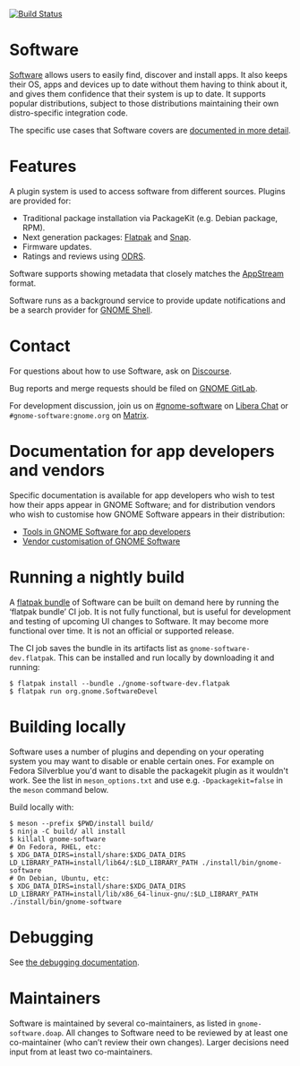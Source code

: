 [![Build Status](https://gitlab.gnome.org/GNOME/gnome-software/badges/main/pipeline.svg)](https://gitlab.gnome.org/GNOME/gnome-software/pipelines)

# Software

[Software](https://wiki.gnome.org/Apps/Software) allows users to easily find,
discover and install apps. It also keeps their OS, apps and devices up to date
without them having to think about it, and gives them confidence that their
system is up to date. It supports popular distributions, subject to those
distributions maintaining their own distro-specific integration code.

The specific use cases that Software covers are [documented in more detail](./doc/use-cases.md).

# Features

A plugin system is used to access software from different sources.
Plugins are provided for:
 - Traditional package installation via PackageKit (e.g. Debian package, RPM).
 - Next generation packages: [Flatpak](https://flatpak.org/) and [Snap](https://snapcraft.io/).
 - Firmware updates.
 - Ratings and reviews using [ODRS](https://odrs.gnome.org/).

Software supports showing metadata that closely matches the [AppStream](https://www.freedesktop.org/wiki/Distributions/AppStream/) format.

Software runs as a background service to provide update notifications and be a search provider for [GNOME Shell](https://wiki.gnome.org/Projects/GnomeShell).

# Contact

For questions about how to use Software, ask on [Discourse](https://discourse.gnome.org/tag/gnome-software).

Bug reports and merge requests should be filed on [GNOME GitLab](https://gitlab.gnome.org/GNOME/gnome-software).

For development discussion, join us on [#gnome-software](irc://irc.libera.chat/gnome-software) on [Libera Chat](https://wiki.gnome.org/GettingInTouch/IRC) or `#gnome-software:gnome.org` on [Matrix](https://matrix.to/#/#gnome-software:gnome.org).

# Documentation for app developers and vendors

Specific documentation is available for app developers who wish to test
how their apps appear in GNOME Software; and for distribution vendors
who wish to customise how GNOME Software appears in their distribution:
 * [Tools in GNOME Software for app developers](./doc/app-developers.md)
 * [Vendor customisation of GNOME Software](./doc/vendor-customisation.md)

# Running a nightly build

A [flatpak bundle](https://docs.flatpak.org/en/latest/single-file-bundles.html)
of Software can be built on demand here by running the ‘flatpak bundle’ CI job.
It is not fully functional, but is useful for development and testing of
upcoming UI changes to Software. It may become more functional over time. It
is not an official or supported release.

The CI job saves the bundle in its artifacts list as `gnome-software-dev.flatpak`.
This can be installed and run locally by downloading it and running:
```
$ flatpak install --bundle ./gnome-software-dev.flatpak
$ flatpak run org.gnome.SoftwareDevel
```

# Building locally

Software uses a number of plugins and depending on your operating system you
may want to disable or enable certain ones. For example on Fedora Silverblue
you'd want to disable the packagekit plugin as it wouldn't work. See the list
in `meson_options.txt` and use e.g. `-Dpackagekit=false` in the `meson` command
below.

Build locally with:
```
$ meson --prefix $PWD/install build/
$ ninja -C build/ all install
$ killall gnome-software
# On Fedora, RHEL, etc:
$ XDG_DATA_DIRS=install/share:$XDG_DATA_DIRS LD_LIBRARY_PATH=install/lib64/:$LD_LIBRARY_PATH ./install/bin/gnome-software
# On Debian, Ubuntu, etc:
$ XDG_DATA_DIRS=install/share:$XDG_DATA_DIRS LD_LIBRARY_PATH=install/lib/x86_64-linux-gnu/:$LD_LIBRARY_PATH ./install/bin/gnome-software
```

# Debugging

See [the debugging documentation](./doc/debugging.md).

# Maintainers

Software is maintained by several co-maintainers, as listed in `gnome-software.doap`.
All changes to Software need to be reviewed by at least one co-maintainer (who
can’t review their own changes). Larger decisions need input from at least two
co-maintainers.
